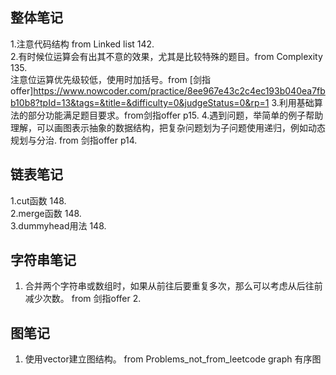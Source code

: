 ## 整体笔记
1.注意代码结构 from Linked list 142.<br>
2.有时候位运算会有出其不意的效果，尤其是比较特殊的题目。from Complexity 135.<br>
  注意位运算优先级较低，使用时加括号。from [剑指offer]https://www.nowcoder.com/practice/8ee967e43c2c4ec193b040ea7fbb10b8?tpId=13&tags=&title=&difficulty=0&judgeStatus=0&rp=1
3.利用基础算法的部分功能满足题目要求。from剑指offer p15.
4.遇到问题，举简单的例子帮助理解，可以画图表示抽象的数据结构，把复杂问题划为子问题使用递归，例如动态规划与分治. from 剑指offer p14.
## 链表笔记
1.cut函数 148.<br>
2.merge函数 148.<br>
3.dummyhead用法 148.<br>
## 字符串笔记
1. 合并两个字符串或数组时，如果从前往后要重复多次，那么可以考虑从后往前减少次数。 from 剑指offer 2.
## 图笔记
1. 使用vector建立图结构。 from Problems_not_from_leetcode graph 有序图
